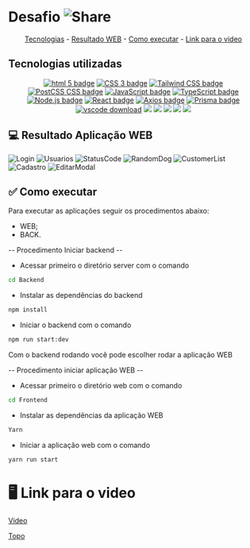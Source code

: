 #  Desafio ![Share](https://user-images.githubusercontent.com/98921788/212569046-31d07be9-33ea-4989-ac86-e17ccfef6130.png)


<p align="center">
  <a href="#-tecnologias-utilizadas">Tecnologias</a> -
  <a href="#-resultado-aplicação-web">Resultado WEB</a> - 
  <a href="#-como-executar">Como executar</a> - 
  <a href="#-video">Link para o video</a>  
  <a id="-voltar-ao-topo"></a>
</p>

<a id="-tecnologias-utilizadas"></a>

## Tecnologias utilizadas

<p align="center">
  <a href= "https://html5.org/"><img alt="html 5 badge" src="https://img.shields.io/static/v1?logoWidth=15&logoColor=E34F26&logo=HTML5&label=Markup Language&message=HTML5&color=E34F26"></a>
  <a href= "https://developer.mozilla.org/pt-BR/docs/Web/CSS"><img alt="CSS 3 badge" src="https://img.shields.io/static/v1?logoWidth=15&logoColor=1572B6&logo=CSS3&label=Style&message=CSS3&color=1572B6"></a>
  <a href= "https://tailwindcss.com/"><img alt="Tailwind CSS badge" src="https://img.shields.io/static/v1?logoWidth=15&logoColor=06b6d4&logo=Tailwind CSS&label=Style&message=Tailwind CSS&color=06b6d4"></a>
  <a href= "https://postcss.org/"><img alt="PostCSS CSS badge" src="https://img.shields.io/static/v1?logoWidth=15&logoColor=dd340a&logo=PostCSS&label=Style&message=PostCSS&color=dd340a"></a>
  <a href= "https://www.javascript.com/"><img alt="JavaScript badge" src="https://img.shields.io/static/v1?logoWidth=15&logoColor=F7DF1E&logo=JavaScript&label=Language&message=JavaScript&color=F7DF1E"></a>
  <a href= "https://www.typescriptlang.org/"><img alt="TypeScript badge" src="https://img.shields.io/static/v1?logoWidth=15&logoColor=3178c6&logo=TypeScript&label=Language&message=TypeScript&color=3178c6"></a> 
  <a href= "https://nodejs.org/en/"><img alt="Node.js badge" src="https://img.shields.io/static/v1?logoWidth=15&logoColor=339933&logo=Node.js&label=Runtime Environment&message=Node.js&color=3139933"></a>
  <a href= "https://reactjs.org/"><img alt="React badge" src="https://img.shields.io/static/v1?logoWidth=15&logoColor=61dafb&logo=React&label=Framework&message=React&color=61dafb"></a> 
  <a href= "https://axios-http.com/"><img alt="Axios badge" src="https://img.shields.io/static/v1?logoWidth=15&logoColor=5a29e4&logo=Axios&label=HTTP Client&message=Axios&color=5a29e4"></a>
  <a href= "https://www.prisma.io/"><img alt="Prisma badge" src="https://img.shields.io/static/v1?logoWidth=15&logoColor=2d3748&logo=Prisma&label=ORM&message=Prisma&color=2d3748"></a>
  <a href= "https://code.visualstudio.com/download"><img alt="vscode download" src="https://img.shields.io/static/v1?logoWidth=15&logoColor=007ACC&logo=Visual Studio Code&label=IDE&message=Visual Studio Code&color=007ACC"></a>
 <img src="https://img.shields.io/badge/MongoDB-4EA94B?style=for-the-badge&logo=mongodb&logoColor=white">
 <img src="https://img.shields.io/badge/nestjs-%23E0234E.svg?style=for-the-badge&logo=nestjs&logoColor=white">
 <img src="https://img.shields.io/badge/NPM-%23000000.svg?style=for-the-badge&logo=npm&logoColor=white">
 <img src="https://img.shields.io/badge/yarn-%232C8EBB.svg?style=for-the-badge&logo=yarn&logoColor=white">
 <img src="https://img.shields.io/badge/MUI-%230081CB.svg?style=for-the-badge&logo=mui&logoColor=white">
  
  
<a id="-resultado-aplicação-web"></a>

## :computer: Resultado Aplicação WEB
  
  
![Login](https://user-images.githubusercontent.com/98921788/212570505-505d554d-540e-40cb-a538-463c8b234156.png)
![Usuarios](https://user-images.githubusercontent.com/98921788/212570514-84bdad2c-aa54-47c4-8a89-09592c98481b.png)
![StatusCode](https://user-images.githubusercontent.com/98921788/212570519-a963f113-0103-4f9a-b12e-e1d450f47de9.png)
![RandomDog](https://user-images.githubusercontent.com/98921788/212570523-350e432c-d59a-4b10-b6e7-a8bf10cbc5f9.png)
![CustomerList](https://user-images.githubusercontent.com/98921788/212573642-8bb114fd-29d4-4b89-a5ed-bc6c494e334b.png)
![Cadastro](https://user-images.githubusercontent.com/98921788/212570536-86609c95-e718-4078-b35a-00ea123f1efa.png)
![EditarModal](https://user-images.githubusercontent.com/98921788/212570540-4179e99b-b326-4bc3-87ab-909faf513249.png)
  
  <a id="-como-executar"></a>

## :white_check_mark: Como executar

Para executar as aplicações seguir os procedimentos abaixo:

-   WEB;
-   BACK.

-- Procedimento Iniciar backend --

-   Acessar primeiro o diretório server com o comando

```bash
cd Backend
```

-   Instalar as dependências do backend

```bash
npm install
```

-   Iniciar o backend com o comando

```bash
npm run start:dev
```

Com o backend rodando você pode escolher rodar a aplicação WEB

-- Procedimento iniciar aplicação WEB --

-   Acessar primeiro o diretório web com o comando

```bash
cd Frontend
```

-   Instalar as dependências da aplicação WEB

```bash
Yarn
```

-   Iniciar a aplicação web com o comando

```bash
yarn run start
```
  
<a id="-video"></a>
  
# :desktop_computer: Link para o video
  
  [Video](https://youtu.be/4fVc3jWVY2w)
  

  <a href="#-voltar-ao-topo"> Topo </a>
  
  



  


